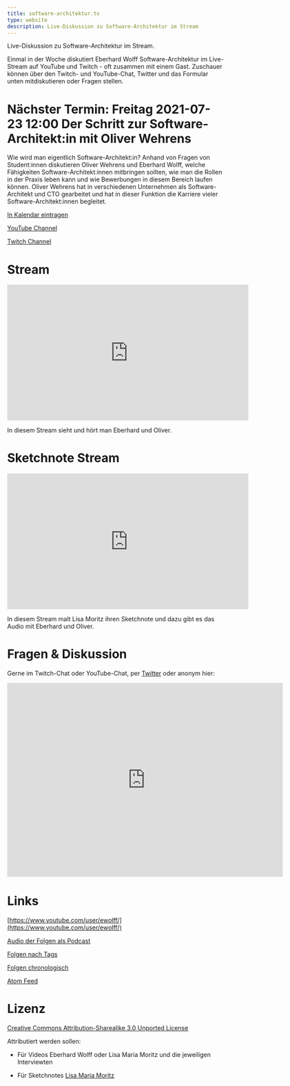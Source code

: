 ```yaml
---
title: software-architektur.tv
type: website
description: Live-Diskussion zu Software-Architektur im Stream
---
```


Live-Diskussion zu Software-Architektur im Stream. 

Einmal in der Woche diskutiert Eberhard Wolff Software-Architektur im
Live-Stream auf YouTube und Twitch - oft zusammen mit einem
Gast. Zuschauer können über den Twitch- und YouTube-Chat, Twitter und
das Formular unten mitdiskutieren oder Fragen
stellen. 

# Nächster Termin: Freitag 2021-07-23 12:00 Der Schritt zur Software-Architekt:in mit Oliver Wehrens

Wie wird man eigentlich Software-Architekt:in? Anhand von Fragen von
Student:innen diskutieren Oliver Wehrens und Eberhard Wolff, welche
Fähigkeiten Software-Architekt:innen mitbringen sollten, wie man die
Rollen in der Praxis leben kann und wie Bewerbungen in diesem Bereich
laufen können. Oliver Wehrens hat in verschiedenen Unternehmen als
Software-Architekt und CTO gearbeitet und hat in dieser Funktion die
Karriere vieler Software-Architekt:innen begleitet.

[In Kalendar eintragen](termin.ics)

[YouTube Channel](https://www.youtube.com/channel/UCaX9XGZHHh-D3xSqExT0F5Q)

[Twitch Channel](https://www.twitch.tv/ebrwolff)

# Stream

<center>
<div aclass="embed-container"> <iframe width="560" height="315"
src="https://www.youtube-nocookie.com/embed/f-aJogqqk6M"
frameborder="0" allow="accelerometer; autoplay; clipboard-write;
encrypted-media; gyroscope; picture-in-picture"
allowfullscreen></iframe> </div>
</center>

In diesem Stream sieht und hört man Eberhard und Oliver.

# Sketchnote Stream

<center>
<div aclass="embed-container"> <iframe width="560" height="315"
src="https://www.youtube-nocookie.com/embed/pSM8Hhc8PFQ"
frameborder="0" allow="accelerometer; autoplay; clipboard-write;
encrypted-media; gyroscope; picture-in-picture"
allowfullscreen></iframe> </div>
</center>

In diesem Stream malt Lisa Moritz ihren Sketchnote und dazu gibt es
das Audio mit Eberhard und Oliver.

<!-- # Vorschau -->

<!-- <center> -->
<!-- <div aclass="embed-container"> <iframe width="560" height="315" -->
<!-- src="https://www.youtube-nocookie.com/embed/CznLU5yGHh8" -->
<!-- frameborder="0" allow="accelerometer; autoplay; clipboard-write; -->
<!-- encrypted-media; gyroscope; picture-in-picture" -->
<!-- allowfullscreen></iframe> </div> -->
<!-- </center> -->

# Fragen & Diskussion

Gerne im Twitch-Chat oder YouTube-Chat, per [Twitter](https://twitter.com/ewolff) oder anonym
hier:

<div class="embed-container">
<div class="ratio4x3">
<iframe
src="https://docs.google.com/forms/d/e/1FAIpQLSf0xIZkNG_wRJ0IiobVcO3Z-q3dQMcwYTww0wgiWCupZCKM4A/viewform?embedded=true"
width="640" height="450" frameborder="0" marginheight="0"
marginwidth="0">Loading…</iframe>
</div>
</div>

# Links

[https://www.youtube.com/user/ewolff/](https://www.youtube.com/user/ewolff/)

[Audio der Folgen als Podcast](podcast.html)

[Folgen nach Tags](tags.html)

[Folgen chronologisch](chronologisch.html)

[Atom Feed](feed.xml)

# Lizenz

[Creative Commons Attribution-Sharealike 3.0 Unported
License](http://creativecommons.org/licenses/by-sa/3.0/)

Attributiert werden sollen:

* Für Videos Eberhard Wolff oder Lisa Maria Moritz und die jeweiligen Interviewten

* Für Sketchnotes [Lisa Maria Moritz](https://twitter.com/Teapot4181)
